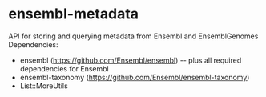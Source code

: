ensembl-metadata
================
API for storing and querying metadata from Ensembl and EnsemblGenomes
Dependencies:
- ensembl (https://github.com/Ensembl/ensembl) 
-- plus all required dependencies for Ensembl
- ensembl-taxonomy (https://github.com/Ensembl/ensembl-taxonomy)
- List::MoreUtils

